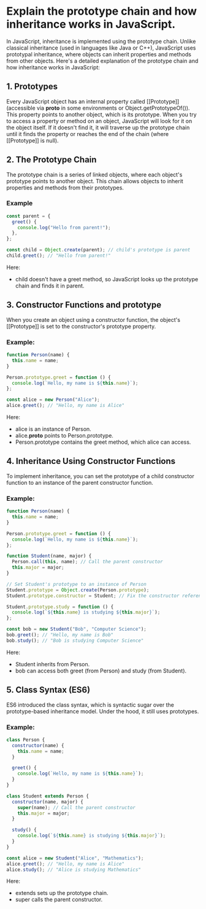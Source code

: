 # Explain the prototype chain and how inheritance works in JavaScript.
In JavaScript, inheritance is implemented using the prototype chain. Unlike classical inheritance (used in languages like Java or C++), JavaScript uses prototypal inheritance, where objects can inherit properties and methods from other objects. Here's a detailed explanation of the prototype chain and how inheritance works in JavaScript:

## 1. Prototypes
Every JavaScript object has an internal property called [[Prototype]] (accessible via __proto__ in some environments or Object.getPrototypeOf()). This property points to another object, which is its prototype. When you try to access a property or method on an object, JavaScript will look for it on the object itself. If it doesn't find it, it will traverse up the prototype chain until it finds the property or reaches the end of the chain (where [[Prototype]] is null).

## 2. The Prototype Chain
The prototype chain is a series of linked objects, where each object's prototype points to another object. This chain allows objects to inherit properties and methods from their prototypes.

### Example
```js
const parent = {
  greet() {
    console.log("Hello from parent!");
  },
};

const child = Object.create(parent); // child's prototype is parent
child.greet(); // "Hello from parent!"
```
Here:
- child doesn't have a greet method, so JavaScript looks up the prototype chain and finds it in parent.

## 3. Constructor Functions and prototype
When you create an object using a constructor function, the object's [[Prototype]] is set to the constructor's prototype property.

### Example:
```js
function Person(name) {
  this.name = name;
}

Person.prototype.greet = function () {
  console.log(`Hello, my name is ${this.name}`);
};

const alice = new Person("Alice");
alice.greet(); // "Hello, my name is Alice"
```
Here:
- alice is an instance of Person.
- alice.__proto__ points to Person.prototype.
- Person.prototype contains the greet method, which alice can access.

## 4. Inheritance Using Constructor Functions
To implement inheritance, you can set the prototype of a child constructor function to an instance of the parent constructor function.
### Example:
```js
function Person(name) {
  this.name = name;
}

Person.prototype.greet = function () {
  console.log(`Hello, my name is ${this.name}`);
};

function Student(name, major) {
  Person.call(this, name); // Call the parent constructor
  this.major = major;
}

// Set Student's prototype to an instance of Person
Student.prototype = Object.create(Person.prototype);
Student.prototype.constructor = Student; // Fix the constructor reference

Student.prototype.study = function () {
  console.log(`${this.name} is studying ${this.major}`);
};

const bob = new Student("Bob", "Computer Science");
bob.greet(); // "Hello, my name is Bob"
bob.study(); // "Bob is studying Computer Science"
```
Here:
- Student inherits from Person.
- bob can access both greet (from Person) and study (from Student).

## 5. Class Syntax (ES6)
ES6 introduced the class syntax, which is syntactic sugar over the prototype-based inheritance model. Under the hood, it still uses prototypes.

### Example:
```js
class Person {
  constructor(name) {
    this.name = name;
  }

  greet() {
    console.log(`Hello, my name is ${this.name}`);
  }
}

class Student extends Person {
  constructor(name, major) {
    super(name); // Call the parent constructor
    this.major = major;
  }

  study() {
    console.log(`${this.name} is studying ${this.major}`);
  }
}

const alice = new Student("Alice", "Mathematics");
alice.greet(); // "Hello, my name is Alice"
alice.study(); // "Alice is studying Mathematics"
```
Here: 
- extends sets up the prototype chain.
- super calls the parent constructor.
